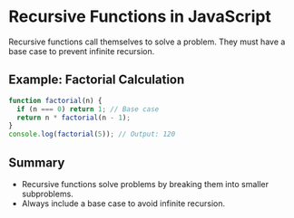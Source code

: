 
# Recursive Functions in JavaScript

Recursive functions call themselves to solve a problem. They must have a base case to prevent infinite recursion.

## Example: Factorial Calculation
```javascript
function factorial(n) {
  if (n === 0) return 1; // Base case
  return n * factorial(n - 1);
}
console.log(factorial(5)); // Output: 120
```

## Summary
- Recursive functions solve problems by breaking them into smaller subproblems.
- Always include a base case to avoid infinite recursion.
